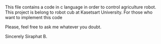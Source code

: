 This file contains a code in c language in order to control agriculture robot. This project is belong to robot cub at Kasetsart University. For those who want to implement this code

Please, feel free to ask me whatever you doubt.

Sincerely
Siraphat B.
